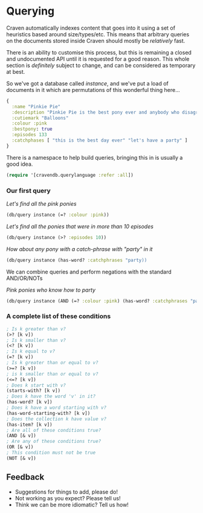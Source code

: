 # Querying

Craven automatically indexes content that goes into it using a set of heuristics based around size/types/etc. This means that arbitrary queries on the documents stored inside Craven should mostly be *relatively* fast.

There is an ability to customise this process, but this is remaining a closed and undocumented API until it is requested for a good reason. This whole section is *definitely* subject to change, and can be considered as temporary at best.

So we've got a database called *instance*, and we've put a load of documents in it which are permutations of this wonderful thing here...

```clojure
{
  :name "Pinkie Pie"
  :description "Pinkie Pie is the best pony ever and anybody who disagrees better think that about Rainbow Dash instead"
  :cutiemark "Balloons"
  :colour :pink
  :bestpony: true
  :episodes 133
  :catchphases [ "this is the best day ever" "let's have a party" ]
}
```

There is a namespace to help build queries, bringing this in is usually a good idea.

```clojure
(require '[cravendb.querylanguage :refer :all])
```

### Our first query

*Let's find all the pink ponies*
```clojure
(db/query instance (=? :colour :pink))
```

*Let's find all the ponies that were in more than 10 episodes*
```clojure
(db/query instance (>? :episodes 10))
```

*How about any pony with a catch-phrase with "party" in it*
```clojure
(db/query instance (has-word? :catchphrases "party))
```

We can combine queries and perform negations with the standard AND/OR/NOTs 

*Pink ponies who know how to party*
```clojure
(db/query instance (AND (=? :colour :pink) (has-word? :catchphrases "party)))
```

### A complete list of these conditions

```clojure
; Is k greater than v?
(>? [k v])
; Is k smaller than v?
(<? [k v]) 
; Is k equal to v?
(=? [k v]) 
; Is k greater than or equal to v?
(>=? [k v]) 
; is k smaller than or equal to v?
(<=? [k v]) 
; Does k start with v?
(starts-with? [k v]) 
; Does k have the word 'v' in it?
(has-word? [k v])
; Does k have a word starting with v?
(has-word-starting-with? [k v])
; Does the collection k have value v?
(has-item? [k v])
; Are all of these conditions true?
(AND [& v])
; Are any of these conditions true?
(OR [& v])
; This condition must not be true
(NOT [& v])
```

## Feedback

- Suggestions for things to add, please do!
- Not working as you expect? Please tell us!
- Think we can be more idiomatic? Tell us how!
